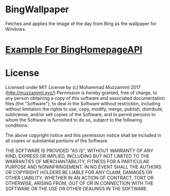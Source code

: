 # BingWallpaper
Fetches and applies the image of the day from Bing as the wallpaper for Windows.
# [Example For BingHomepageAPI](https://github.com/muhammadmuzzammil1998/BingHomepageAPI)
# License
Licensed under MIT License by (c) Muhammad Muzzammil 2017 (http://muzzammil.xyz/)
Permission is hereby granted, free of charge, to any person obtaining a copy of this 
software and associated documentation files (the "Software"), to deal in the Software 
without restriction, including without limitation the rights to use, copy, modify, 
merge, publish, distribute, sublicense, and/or sell copies of the Software, and to 
permit persons to whom the Software is furnished to do so, subject to the following 
conditions:

The above copyright notice and this permission notice shall be included in all copies 
or substantial portions of the Software.

THE SOFTWARE IS PROVIDED "AS IS", WITHOUT WARRANTY OF ANY KIND, EXPRESS OR IMPLIED, 
INCLUDING BUT NOT LIMITED TO THE WARRANTIES OF MERCHANTABILITY, FITNESS FOR A PARTICULAR 
PURPOSE AND NONINFRINGEMENT. IN NO EVENT SHALL THE AUTHORS OR COPYRIGHT HOLDERS BE LIABLE 
FOR ANY CLAIM, DAMAGES OR OTHER LIABILITY, WHETHER IN AN ACTION OF CONTRACT, TORT OR 
OTHERWISE, ARISING FROM, OUT OF OR IN CONNECTION WITH THE SOFTWARE OR THE USE OR OTHER 
DEALINGS IN THE SOFTWARE.
